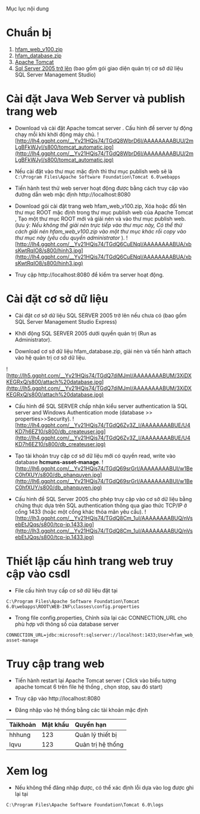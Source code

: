 Mục lục nội dung

# Chuẩn bị #
  1. [hfam\_web\_v100.zip](http://code.google.com/p/hcmus-it-asset-management/downloads/list)
  1. [hfam\_database.zip](http://code.google.com/p/hcmus-it-asset-management/downloads/list)
  1. [Apache Tomcat](http://tomcat.apache.org/download-60.cgi)
  1. [Sql Server 2005 trở lên](http://www.microsoft.com/downloads/details.aspx?familyid=220549b5-0b07-4448-8848-dcc397514b41) (bao gồm gói giao diện quản trị cơ sở dữ liệu  SQL Server Management Studio)

# Cài đặt Java Web Server và publish trang web #
  * Download và cài đặt Apache tomcat server . Cấu hình để server tự động chạy mỗi khi khởi động máy chủ.
![http://lh4.ggpht.com/__Yv21HQis74/TGdQ8WbrD6I/AAAAAAAABUU/2mLgBFkWJyI/s800/tomcat_automatic.jpg](http://lh4.ggpht.com/__Yv21HQis74/TGdQ8WbrD6I/AAAAAAAABUU/2mLgBFkWJyI/s800/tomcat_automatic.jpg)

  * Nếu cài đặt vào thư mục mặc định thì thư mục publish web sẽ là `C:\Program Files\Apache Software Foundation\Tomcat 6.0\webapps`

  * Tiến hành test thử web server hoạt động được bằng cách truy cập vào đường dẫn web mặc định http://localhost:8080

  * Download gói cài đặt trang web hfam\_web\_v100.zip, Xóa hoặc đổi tên thư mục ROOT mặc định trong thư mục publish web của Apache Tomcat , Tạo một thư mục ROOT mới và giải nén và vào thư mục publish web. (lưu ý:   _Nếu không thể giải nén trực tiếp vào thư  mục này, Có thể thử cách giải nén hfam\_web\_v100.zip vào một thư mục khác rồi copy vào thư mục này (yêu cầu quyền administrator_ ).
![http://lh4.ggpht.com/__Yv21HQis74/TGdQ6CuENqI/AAAAAAAABUA/xbsKwtRqIO8/s800/hinh3.jpg](http://lh4.ggpht.com/__Yv21HQis74/TGdQ6CuENqI/AAAAAAAABUA/xbsKwtRqIO8/s800/hinh3.jpg)

  * Truy cập http://localhost:8080 để kiểm tra server hoạt động.

# Cài đặt cơ sở dữ liệu #

  * Cài đặt cơ sở dữ liệu SQL SERVER 2005 trở lên nếu chưa có (bao gồm  SQL Server Management Studio Express)

  * Khởi động SQL SERVER 2005 dưới quyền quản trị (Run as Administrator).

  * Download cơ sở dữ liệu hfam\_database.zip, giải nèn và tiến hành attach vào hệ quản trị cơ sở dữ liệu.

![http://lh5.ggpht.com/__Yv21HQis74/TGdQ7diMJmI/AAAAAAAABUM/3XiDXKEGRxQ/s800/attach%20database.jpg](http://lh5.ggpht.com/__Yv21HQis74/TGdQ7diMJmI/AAAAAAAABUM/3XiDXKEGRxQ/s800/attach%20database.jpg)

  * Cấu hình để SQL SERVER chấp nhận  kiểu server authentication là  SQL server and Windows Authentication mode (database >> properties>>Security).
![http://lh4.ggpht.com/__Yv21HQis74/TGdQ6Zv3Z_I/AAAAAAAABUE/U4KD7h6EZ10/s800/db_createuser.jpg](http://lh4.ggpht.com/__Yv21HQis74/TGdQ6Zv3Z_I/AAAAAAAABUE/U4KD7h6EZ10/s800/db_createuser.jpg)

  * Tạo tài khoản truy cập cơ sở dữ liệu mới có quyền read, write vào database **hcmuns-asset-manage**.
![http://lh6.ggpht.com/__Yv21HQis74/TGdQ69srGrI/AAAAAAAABUI/w1BeC0hfXUY/s800/db_phanquyen.jpg](http://lh6.ggpht.com/__Yv21HQis74/TGdQ69srGrI/AAAAAAAABUI/w1BeC0hfXUY/s800/db_phanquyen.jpg)

  * Cấu hình để SQL Server 2005 cho phép truy cập vào cơ sở dữ liệu bằng chứng thực dựa trên SQL authentication thông qua giao thức TCP/IP ở cổng 1433 (hoặc một cổng khác thỏa mãn yêu cầu).
![http://lh3.ggpht.com/__Yv21HQis74/TGdQ8Cm_1uI/AAAAAAAABUQ/nVsebEtJQqs/s800/tcp-ip.1433.jpg](http://lh3.ggpht.com/__Yv21HQis74/TGdQ8Cm_1uI/AAAAAAAABUQ/nVsebEtJQqs/s800/tcp-ip.1433.jpg)

# Thiết lập cấu hình trang web truy cập vào csdl #
  * File cấu hình truy cấp cơ sở dữ liệu đặt tại
```
C:\Program Files\Apache Software Foundation\Tomcat 6.0\webapps\ROOT\WEB-INF\classes\config.properties
```
  * Trong file config.properties, Chỉnh sửa lại các CONNECTION\_URL cho phù hợp với thông số của database server
```
CONNECTION_URL=jdbc:microsoft:sqlserver://localhost:1433;User=hfam_web_account;Password=password;DatabaseName=hcmuns-asset-manage
```

# Truy cập trang web #

  * Tiến hành restart lại Apache Tomcat server ( Click vào biểu tượng apache tomcat 6 trên file hệ thống , chọn stop, sau đó start)

  * Truy cập vào http://localhost:8080

  * Đăng nhập vào hệ thống bằng các tài khoản mặc định

|Tàikhoản| Mật khẩu| Quyền hạn|
|:-------|:--------|:---------|
|hhhung  | 123     | Quản lý thiết bị|
|lqvu    | 123     | Quản trị hệ thống|

# Xem log #
  * Nếu không thể đăng nhập được, có thể xác định lỗi dựa vào log được ghi lại tại
```
C:\Program Files\Apache Software Foundation\Tomcat 6.0\logs
```